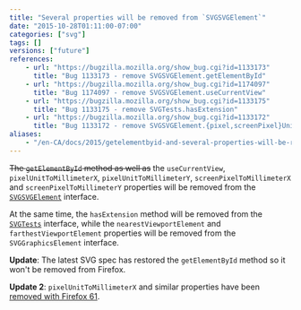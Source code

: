 ```yaml
---
title: "Several properties will be removed from `SVGSVGElement`"
date: "2015-10-28T01:11:00-07:00"
categories: ["svg"]
tags: []
versions: ["future"]
references:
    - url: "https://bugzilla.mozilla.org/show_bug.cgi?id=1133173"
      title: "Bug 1133173 - remove SVGSVGElement.getElementById"
    - url: "https://bugzilla.mozilla.org/show_bug.cgi?id=1174097"
      title: "Bug 1174097 - remove SVGSVGElement.useCurrentView"
    - url: "https://bugzilla.mozilla.org/show_bug.cgi?id=1133175"
      title: "Bug 1133175 - remove SVGTests.hasExtension"
    - url: "https://bugzilla.mozilla.org/show_bug.cgi?id=1133172"
      title: "Bug 1133172 - remove SVGSVGElement.{pixel,screenPixel}UnitToMillimeter{X,Y}"
aliases:
    - "/en-CA/docs/2015/getelementbyid-and-several-properties-will-be-removed-from-svgsvgelement/"
---
```

<del>The `getElementById` method as well as</del> the `useCurrentView`, `pixelUnitToMillimeterX`, `pixelUnitToMillimeterY`, `screenPixelToMillimeterX` and `screenPixelToMillimeterY` properties will be removed from the [`SVGSVGElement`](https://developer.mozilla.org/docs/Web/API/SVGSVGElement) interface.

At the same time, the `hasExtension` method will be removed from the [`SVGTests`](https://developer.mozilla.org/docs/Web/API/SVGTests) interface, while the `nearestViewportElement` and `farthestViewportElement` properties will be removed from the `SVGGraphicsElement` interface.

**Update**: The latest SVG spec has restored the `getElementById` method so it won't be removed from Firefox.

**Update 2**: `pixelUnitToMillimeterX` and similar properties have been [removed with Firefox 61](https://www.fxsitecompat.com/en-CA/docs/2018/pixelunittomillimeterx-and-similar-properties-have-been-removed-from-svgsvgelement/).
